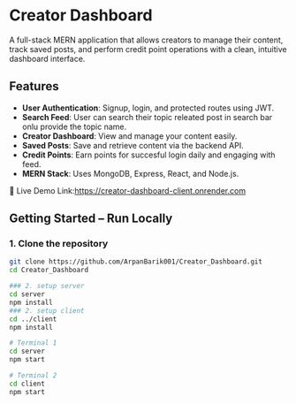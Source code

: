 # Creator Dashboard

A full-stack MERN application that allows creators to manage their content, track saved posts, and perform credit point operations with a clean, intuitive dashboard interface.

## Features

- **User Authentication**: Signup, login, and protected routes using JWT.
- **Search Feed**: User can search their topic releated post in search bar onlu provide the topic name.
- **Creator Dashboard**: View and manage your content easily.
- **Saved Posts**: Save and retrieve content via the backend API.
- **Credit Points**: Earn points for succesful login daily and engaging with feed.
- **MERN Stack**: Uses MongoDB, Express, React, and Node.js.

🔗 Live Demo Link:https://creator-dashboard-client.onrender.com


## Getting Started – Run Locally

### 1. Clone the repository
```bash
git clone https://github.com/ArpanBarik001/Creator_Dashboard.git
cd Creator_Dashboard

### 2. setup server
cd server
npm install
### 2. setup client
cd ../client
npm install

# Terminal 1
cd server
npm start

# Terminal 2
cd client
npm start


